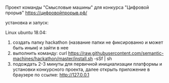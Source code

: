 Проект команды  "Смысловые машины" для конкурса "Цифровой прорыв" https://цифровойпрорыв.рф/

установка и запуск:

Linux ubuntu 18.04:

1. создать папку hackathon (название папки не фиксированно и может быть иным) и зайти в нее
2. выполнить команду: curl https://raw.githubusercontent.com/semantic-machines/hackathon/master/install.sh -sSf | sh
3. подождать 2-3 минуты для первичной инициализации платформы и установки конкурсного проекта, далее открыть приложение в браузере по ссылке: http://127.0.0.1
